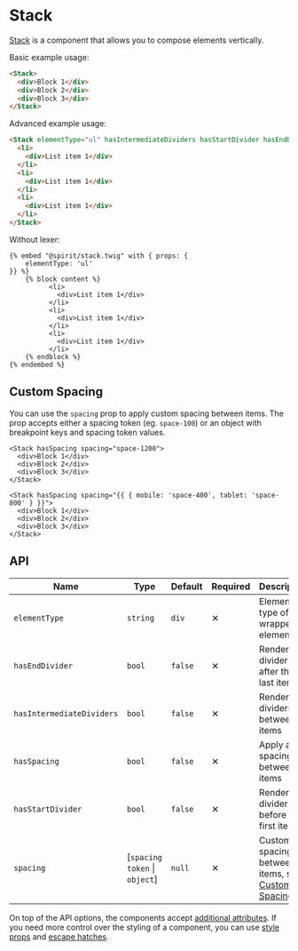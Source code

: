# Stack

[Stack] is a component that allows you to compose elements vertically.

Basic example usage:

```html
<Stack>
  <div>Block 1</div>
  <div>Block 2</div>
  <div>Block 3</div>
</Stack>
```

Advanced example usage:

```html
<Stack elementType="ul" hasIntermediateDividers hasStartDivider hasEndDivider>
  <li>
    <div>List item 1</div>
  </li>
  <li>
    <div>List item 1</div>
  </li>
  <li>
    <div>List item 1</div>
  </li>
</Stack>
```

Without lexer:

```twig
{% embed "@spirit/stack.twig" with { props: {
    elementType: 'ul'
}} %}
    {% block content %}
          <li>
            <div>List item 1</div>
          </li>
          <li>
            <div>List item 1</div>
          </li>
          <li>
            <div>List item 1</div>
          </li>
    {% endblock %}
{% endembed %}
```

## Custom Spacing

You can use the `spacing` prop to apply custom spacing between items. The prop
accepts either a spacing token (eg. `space-100`) or an object with breakpoint keys and spacing token values.

```twig
<Stack hasSpacing spacing="space-1200">
  <div>Block 1</div>
  <div>Block 2</div>
  <div>Block 3</div>
</Stack>

<Stack hasSpacing spacing="{{ { mobile: 'space-400', tablet: 'space-800' } }}">
  <div>Block 1</div>
  <div>Block 2</div>
  <div>Block 3</div>
</Stack>
```

## API

| Name                      | Type                          | Default | Required | Description                                                         |
| ------------------------- | ----------------------------- | ------- | -------- | ------------------------------------------------------------------- |
| `elementType`             | `string`                      | `div`   | ✕        | Element type of the wrapper element                                 |
| `hasEndDivider`           | `bool`                        | `false` | ✕        | Render a divider after the last item                                |
| `hasIntermediateDividers` | `bool`                        | `false` | ✕        | Render dividers between items                                       |
| `hasSpacing`              | `bool`                        | `false` | ✕        | Apply a spacing between items                                       |
| `hasStartDivider`         | `bool`                        | `false` | ✕        | Render a divider before the first item                              |
| `spacing`                 | [`spacing token` \| `object`] | `null`  | ✕        | Custom spacing between items, see [Custom Spacing](#custom-spacing) |

On top of the API options, the components accept [additional attributes][readme-additional-attributes].
If you need more control over the styling of a component, you can use [style props][readme-style-props]
and [escape hatches][readme-escape-hatches].

[stack]: https://github.com/lmc-eu/spirit-design-system/tree/main/packages/web/src/scss/components/Stack
[readme-additional-attributes]: https://github.com/lmc-eu/spirit-design-system/blob/main/packages/web-twig/README.md#additional-attributes
[readme-escape-hatches]: https://github.com/lmc-eu/spirit-design-system/blob/main/packages/web-twig/README.md#escape-hatches
[readme-style-props]: https://github.com/lmc-eu/spirit-design-system/blob/main/packages/web-twig/README.md#style-props

